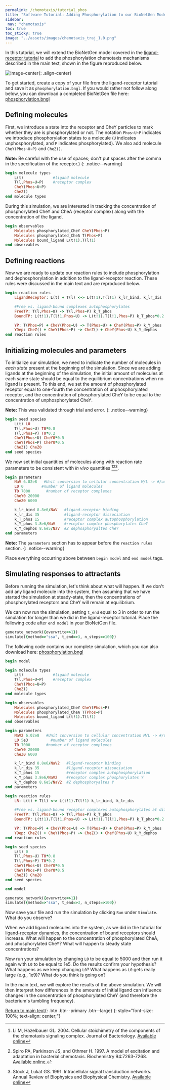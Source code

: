 ```yaml
---
permalink: /chemotaxis/tutorial_phos
title: "Software Tutorial: Adding Phosphorylation to our BioNetGen Model"
sidebar:
 nav: "chemotaxis"
toc: true
toc_sticky: true
image: "../assets/images/chemotaxis_traj_1.0.png"
---
```


In this tutorial, we will extend the BioNetGen model covered in the [ligand-receptor tutorial](tutorial_lr) to add the phosphorylation chemotaxis mechanisms described in the main text, shown in the figure reproduced below.

![image-center](../assets/images/chemotaxisphosnew.png){: .align-center}

To get started, create a copy of your file from the ligand-receptor tutorial and save it as `phosphorylation.bngl`. If you would rather not follow along below, you can download a completed BioNetGen file here:
<a href="../downloads/downloadable/phosphorylation.bngl" download="phosphorylation.bngl">phosphorylation.bngl</a>

## Defining molecules

First, we introduce a state into the receptor and CheY particles to mark whether they are is phosphorylated or not. The notation `Phos~U~P` indicates we introduce phosphorylation states to a molecule (`U` indicates unphosphorylated, and `P` indicates phosphorylated). We also add molecule `CheY(Phos~U~P)` and `CheZ()`.

**Note:** Be careful with the use of spaces; don't put spaces after the comma in the specification of the receptor.)
{: .notice--warning}

~~~ ruby
begin molecule types
	L(t)             #ligand molecule
	T(l,Phos~U~P)    #receptor complex
	CheY(Phos~U~P)
	CheZ()
end molecule types
~~~

During this simulation, we are interested in tracking the concentration of phosphorylated CheY and CheA (receptor complex) along with the concentration of the ligand.

~~~ ruby
begin observables
	Molecules phosphorylated_CheY CheY(Phos~P)
	Molecules phosphorylated_CheA T(Phos~P)
	Molecules bound_ligand L(t!1).T(l!1)
end observables
~~~

## Defining reactions

Now we are ready to update our reaction rules to include phosphorylation and dephosphorylation in addition to the ligand-receptor reaction. These rules were discussed in the main text and are reproduced below.

~~~ ruby
begin reaction rules
	LigandReceptor: L(t) + T(l) <-> L(t!1).T(l!1) k_lr_bind, k_lr_dis

	#Free vs. ligand-bound complexes autophosphorylates
	FreeTP: T(l,Phos~U) -> T(l,Phos~P) k_T_phos
	BoundTP: L(t!1).T(l!1,Phos~U) -> L(t!1).T(l!1,Phos~P) k_T_phos*0.2

	YP: T(Phos~P) + CheY(Phos~U) -> T(Phos~U) + CheY(Phos~P) k_Y_phos
	YDep: CheZ() + CheY(Phos~P) -> CheZ() + CheY(Phos~U) k_Y_dephos
end reaction rules
~~~

## Initializing molecules and parameters

To initialize our simulation, we need to indicate the number of molecules in *each state* present at the beginning of the simulation. Since we are adding ligands at the beginning of the simulation, the initial amount of molecules at each same state should be equal to the equilibrium concentrations when no ligand is present.  To this end, we set the amount of phosphorylated receptor equal to one-fourth the concentration of unphosphorylated receptor, and the concentration of phosphorylated CheY to be equal to the concentration of unphosphorylated CheY.

**Note:** This was validated through trial and error.
{: .notice--warning}

~~~ ruby
begin seed species
	L(t) L0
	T(l,Phos~U) T0*0.8
	T(l,Phos~P) T0*0.2
	CheY(Phos~U) CheY0*0.5
	CheY(Phos~P) CheY0*0.5
	CheZ() CheZ0
end seed species
~~~

We now set initial quantities of molecules along with reaction rate parameters to be consistent with *in vivo* quantities [^Li2004][^Spiro1997][^Stock1991].

~~~ ruby
begin parameters
	NaV 6.02e8   #Unit conversion to cellular concentration M/L -> #/um^3
	L0 0        #number of ligand molecules
	T0 7000       #number of receptor complexes
	CheY0 20000
	CheZ0 6000

	k_lr_bind 8.8e6/NaV   #ligand-receptor binding
	k_lr_dis 35           #ligand-receptor dissociation
	k_T_phos 15           #receptor complex autophosphorylation
	k_Y_phos 3.8e6/NaV    #receptor complex phosphorylates CheY
	k_Y_dephos 8.6e5/NaV  #Z dephosphoryaltes CheY
end parameters
~~~

**Note:** The `parameters` section has to appear before the `reaction rules` section.
{: .notice--warning}

Place everything occurring above between `begin model` and `end model` tags.

## Simulating responses to attractants

Before running the simulation, let's think about what will happen. If we don't add any ligand molecule into the system, then assuming that we have started the simulation at steady-state, then the concentrations of phosphorylated receptors and CheY will remain at equilibrium.

We can now run the simulation, setting `t_end` equal to 3 in order to run the simulation for longer than we did in the ligand-receptor tutorial. Place the following code after `end model` in your BioNetGen file.

~~~ ruby
generate_network({overwrite=>1})
simulate({method=>"ssa", t_end=>3, n_steps=>100})
~~~

The following code contains our complete simulation, which you can also download here:
<a href="../downloads/downloadable/phosphorylation.bngl" download="phosphorylation.bngl">phosphorylation.bngl</a>

~~~ ruby
begin model

begin molecule types
	L(t)             #ligand molecule
	T(l,Phos~U~P)    #receptor complex
	CheY(Phos~U~P)
	CheZ()
end molecule types

begin observables
	Molecules phosphorylated_CheY CheY(Phos~P)
	Molecules phosphorylated_CheA T(Phos~P)
	Molecules bound_ligand L(t!1).T(l!1)
end observables

begin parameters
	NaV2 6.02e8   #Unit conversion to cellular concentration M/L -> #/um^3
	L0 5e3          #number of ligand molecules
	T0 7000       #number of receptor complexes
	CheY0 20000
	CheZ0 6000

	k_lr_bind 8.8e6/NaV2   #ligand-receptor binding
	k_lr_dis 35            #ligand-receptor dissociation
	k_T_phos 15            #receptor complex autophosphorylation
	k_Y_phos 3.8e6/NaV2    #receptor complex phosphorylates Y
	k_Y_dephos 8.6e5/NaV2  #Z dephosphoryaltes Y
end parameters

begin reaction rules
	LR: L(t) + T(l) <-> L(t!1).T(l!1) k_lr_bind, k_lr_dis

	#Free vs. ligand-bound receptor complexes autophosphorylates at different rates
	FreeTP: T(l,Phos~U) -> T(l,Phos~P) k_T_phos
	BoundTP: L(t!1).T(l!1,Phos~U) -> L(t!1).T(l!1,Phos~P) k_T_phos*0.2

	YP: T(Phos~P) + CheY(Phos~U) -> T(Phos~U) + CheY(Phos~P) k_Y_phos
	YDep: CheZ() + CheY(Phos~P) -> CheZ() + CheY(Phos~U) k_Y_dephos
end reaction rules

begin seed species
	L(t) 0
	T(l,Phos~U) T0*0.8
	T(l,Phos~P) T0*0.2
	CheY(Phos~U) CheY0*0.5
	CheY(Phos~P) CheY0*0.5
	CheZ() CheZ0
end seed species

end model

generate_network({overwrite=>1})
simulate({method=>"ssa", t_end=>3, n_steps=>100})
~~~

Now save your file and run the simulation by clicking `Run` under `Simulate`. What do you observe?

When we add ligand molecules into the system, as we did in the tutorial for [ligand-receptor dynamics](tutorial_lr), the concentration of bound receptors should increase. What will happen to the concentration of phosphorylated CheA, and phosphorylated CheY? What will happen to steady state concentrations?

Now run your simulation by changing `L0` to be equal to 5000 and then run it again with `L0` to be equal to 1e5. Do the results confirm your hypothesis? What happens as we keep changing `L0`? What happens as `L0` gets really large (e.g., 1e9)? What do you think is going on?

In the main text, we will explore the results of the above simulation. We will then interpret how differences in the amounts of initial ligand can influence changes in the concentration of phosphorylated CheY (and therefore the bacterium's tumbling frequency).

[^Bertoli2013]: Bertoli C, Skotheim JM, de Bruin RAM. 2013. Control of cell cycle transcription during G1 and S phase. Nature Reviews Molecular Cell Biology 14:518-528. [Available online](https://www.nature.com/articles/nrm3629).

[^Li2004]: Li M, Hazelbauer GL. 2004. Cellular stoichimetry of the components of the chemotaxis signaling complex. Journal of Bacteriology. [Available online](https://jb.asm.org/content/186/12/3687)

[^Stock1991]: Stock J, Lukat GS. 1991. Intracellular signal transduction networks. Annual Review of Biophysics and Biophysical Chemistry. [Available online](https://www.annualreviews.org/doi/abs/10.1146/annurev.bb.20.060191.000545)

[^Spiro1997]: Spiro PA, Parkinson JS, and Othmer H. 1997. A model of excitation and adaptation in bacterial chemotaxis. Biochemistry 94:7263-7268. [Available online](https://www.pnas.org/content/94/14/7263).


[Return to main text](home_biochemistry#tumbling-frequency-and-changing-ligand-concentrations){: .btn .btn--primary .btn--large}
{: style="font-size: 100%; text-align: center;"}
